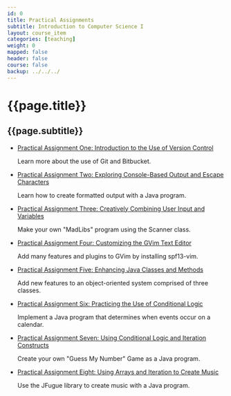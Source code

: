 ```yaml
---
id: 0
title: Practical Assignments
subtitle: Introduction to Computer Science I
layout: course_item
categories: [teaching]
weight: 0
mapped: false
header: false
course: false
backup: ../../../
---
```


# {{page.title}}

## {{page.subtitle}}

<ul>

<li><a href="{{site.baseurl}}teaching/cs111F2014/provide/practicals/practical01/cs111F2014-practical01.pdf">Practical Assignment One: Introduction to the Use of Version Control</a> <p>Learn more about the use of Git and Bitbucket.</p>

<li><a href="{{site.baseurl}}teaching/cs111F2014/provide/practicals/practical02/cs111F2014-practical02.pdf">Practical Assignment Two: Exploring Console-Based Output and Escape Characters</a> <p>Learn how to create formatted output with a Java program.</p>

<li><a href="{{site.baseurl}}teaching/cs111F2014/provide/practicals/practical03/cs111F2014-practical03.pdf">Practical Assignment Three: Creatively Combining User Input and Variables</a> <p>Make your own "MadLibs" program using the Scanner class.</p>

<li><a href="{{site.baseurl}}teaching/cs111F2014/provide/practicals/practical04/cs111F2014-practical04.pdf">Practical Assignment Four: Customizing the GVim Text Editor</a> <p>Add many features and plugins to GVim by installing spf13-vim.</p>

<li><a href="{{site.baseurl}}teaching/cs111F2014/provide/practicals/practical05/cs111F2014-practical05.pdf">Practical Assignment Five: Enhancing Java Classes and Methods</a> <p>Add new features to an object-oriented system comprised of three classes.</p>

<li><a href="{{site.baseurl}}teaching/cs111F2014/provide/practicals/practical06/cs111F2014-practical06.pdf">Practical Assignment Six: Practicing the Use of Conditional Logic</a> <p>Implement a Java program that determines when events occur on a calendar.</p>

<li><a href="{{site.baseurl}}teaching/cs111F2014/provide/practicals/practical07/cs111F2014-practical07.pdf">Practical Assignment Seven: Using Conditional Logic and Iteration Constructs</a> <p>Create your own "Guess My Number" Game as a Java program.</p>

<li><a href="{{site.baseurl}}teaching/cs111F2014/provide/practicals/practical08/cs111F2014_practical08.pdf">Practical Assignment Eight: Using Arrays and Iteration to Create Music</a> <p>Use the JFugue library to create music with a Java program.</p>

</ul>






